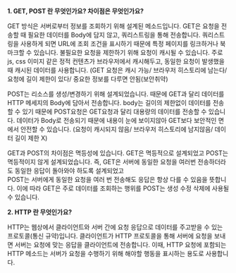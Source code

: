 **1. GET, POST 란 무엇인가요? 차이점은 무엇인가요?**

GET 방식은 서버로부터 정보를 조회하기 위해 설계된 메소드입니다.
GET은 요청을 전송할 때 필요한 데이터를 Body에 담지 않고, 쿼리스트링을 통해 전송합니다. 
쿼리스트링을 사용하게 되면 URL에 조회 조건을 표시하기 때문에 특정 페이지를 링크하거나 북마크할 수 있습니다.
불필요한 요청을 제한하기 위해 요청이 캐시될 수 있습니다. 주로 js, css 이미지 같은 정적 컨텐츠가
브라우저에서 캐시해두고, 동일한 요청이 발생했을 때 캐시된 데이터를 사용합니다. 
(GET 요청은 캐시 가능/ 브라우저 히스토리에 남는다/ 요청에 길이 제한이 있다/ 중요한 정보를 다루면 안됨(보안취약)

POST는 리소스를 생성/변경하기 위해 설계되었습니다. 때문에 GET과 달리 데이터를 HTTP 메세지의 Body에 담아서 전송합니다. 
body는 길이의 제한없이 데이터를 전송할 수 있기 때문에 POST요청은 GET요청과 달리 대용량의 데이터를 전송할 수 있습니다. 
데이터가 Body로 전송되기 때문에 내용이 눈에 보이지않아 GET보다 보안적인 면에서 안전할 수 있습니다.
(요청이 캐시되지 않음/ 브라우저 히스토리에 남지않음/ 데이터 길이 제한 X)

GET과 POST의 차이점은 멱등성에 있습니다. GET은 멱등적으로 설계되었고 POST는 멱등적이지 않게 설계되었습니다. 
즉, GET은 서버에 동일한 요청을 여러번 전송하더라도 동일한 응답이 돌아와야 하도록 설계되었고  
POST는 서버에게 동일한 요청을 여러 번 전송해도 응답은 항상 다를 수 있음을 뜻합니다. 
이에 따라 GET은 주로 데이터를 조회하는 행위를 POST는 생성 수정 삭제에 사용될 수 있습니다. 

**2. HTTP 란 무엇인가요?**

HTTP는 웹상에서 클라이언트와 서버 간에 요청 응답으로 데이터를 주고받을 수 있는 프로토콜(통신 규약)입니다. 
클라이언트가 HTTP 프로토콜을 통해 서버에 요청을 보내면 서버는 요청에 맞는 응답을 클라이언트에 전송합니다. 
이때, HTTP 요청에 포함되는 HTTP 메소드는 서버가 요청을 수행하기 위해 해야할 행동을 표시하는 용도로 사용합니다. 
